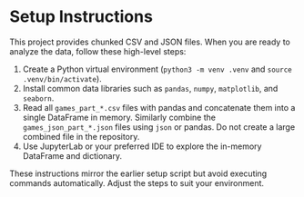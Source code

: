 # Setup Instructions

This project provides chunked CSV and JSON files. When you are ready to analyze the data, follow these high-level steps:

1. Create a Python virtual environment (`python3 -m venv .venv` and `source .venv/bin/activate`).
2. Install common data libraries such as `pandas`, `numpy`, `matplotlib`, and `seaborn`.
3. Read all `games_part_*.csv` files with pandas and concatenate them into a single DataFrame in memory. Similarly combine the `games_json_part_*.json` files using `json` or pandas. Do not create a large combined file in the repository.
4. Use JupyterLab or your preferred IDE to explore the in-memory DataFrame and dictionary.

These instructions mirror the earlier setup script but avoid executing commands automatically. Adjust the steps to suit your environment.

